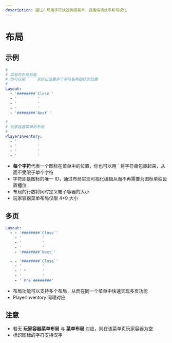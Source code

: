 ```yaml
---
description: 通过布局用字符快速排版菜单，提高编辑效率和可视化
---
```


# 布局

## 示例

```yaml
#
# 菜单的布局功能
# 你可以用 ` ` 来标记设置多个字符名称图标的位置
#
Layout:
  - '########`Close`'
  - '         '
  - '         '
  - '         '
  - '########`Next`'

#
# 玩家容器菜单的布局
#
PlayerInventory:
  - '         '
  - '         '
  - '         '
  - '         '
```

* **每个字符**代表一个图标在菜单中的位置，你也可以用 \` 将字符串包裹起来，从而不受限于单个字符
* 字符即是图标的唯一 ID，通过布局实现可视化编辑从而不再需要为图标单独设置槽位
* 布局的行数将同时定义箱子容器的大小
* 玩家容器菜单布局仅限 4\*9 大小

## 多页

```yaml
Layout:
  - - '########`Close`'
    - '         '
    - '         '
    - '         '
    - '########`Next`'

  - - '########`Close`'
    - '         '
    - ' *       '
    - '         '
    - '`Pre`########'
```

* 布局功能可以支持多个布局，从而在同一个菜单中快速实现多页功能
* PlayerInventory 同理对应

## 注意

* 若无 **玩家容器菜单布局** 与 **菜单布局** 对应，则在该菜单页玩家容器为空
* 标识图标的字符支持汉字

